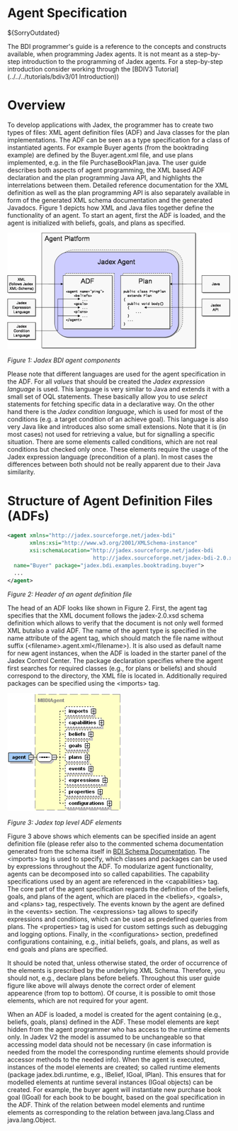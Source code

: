 # Agent Specification

${SorryOutdated}

The BDI programmer's guide is a reference to the concepts and constructs available, when programming Jadex agents. It is not meant as a step-by-step introduction to the programming of Jadex agents. For a step-by-step introduction consider working through the [BDIV3 Tutorial](../../../tutorials/bdiv3/01 Introduction))


# Overview
To develop applications with Jadex, the programmer has to create two types of files: XML agent definition files (ADF) and Java classes for the plan implementations. The ADF can be seen as a type specification for a class of instantiated agents. For example Buyer agents (from the booktrading example) are defined by the Buyer.agent.xml file, and use plans implemented, e.g. in the file PurchaseBookPlan.java. The user guide describes both aspects of agent programming, the XML based ADF declaration and the plan programming Java API, and highlights the interrelations between them. Detailed reference documentation for the XML definition as well as the plan programming API is also separately available in form of the generated XML schema documentation and the generated Javadocs. Figure 1 depicts how XML and Java files together define the functionality of an agent. To start an agent, first the ADF is loaded, and the agent is initialized with beliefs, goals, and plans as specified.


![](jadexagent.png)

*Figure 1: Jadex BDI agent components*



Please note that different languages are used for the agent specification in the ADF. For all *values* that should be created the *Jadex expression language* is used. This language is very similar to Java and extends it with a small set of OQL statements. These basically allow you to use *select* statements for fetching specific data in a declarative way. On the other hand there is the *Jadex condition language*, which is used for most of the conditions (e.g. a target condition of an achieve goal). This language is also very Java like and introduces also some small extensions. Note that it is (in most cases) not used for retrieving a value, but for signalling a specific situation. There are some elements called conditions, which are not real conditions but checked only once. These elements require the usage of the Jadex expression language (precondition of a plan). In most cases the differences between both should not be really apparent due to their Java similarity.

# Structure of Agent Definition Files (ADFs)

```xml
<agent xmlns="http://jadex.sourceforge.net/jadex-bdi"
       xmlns:xsi="http://www.w3.org/2001/XMLSchema-instance"
       xsi:schemaLocation="http://jadex.sourceforge.net/jadex-bdi 
                           http://jadex.sourceforge.net/jadex-bdi-2.0.xsd"
  name="Buyer" package="jadex.bdi.examples.booktrading.buyer">
  ...
</agent>
```
*Figure 2: Header of an agent definition file*



The head of an ADF looks like shown in Figure 2. First, the agent tag specifies that the XML document follows the jadex-2.0.xsd schema definition which allows to verify that the document is not only well formed XML butalso a valid ADF. The name of the agent type is specified in the name attribute of the agent tag, which should match the file name without suffix (&lt;filename&gt;.agent.xml&lt;/filename&gt;). It is also used as default name for new agent instances, when the ADF is loaded in the starter panel of the Jadex Control Center. The package declaration specifies where the agent first searches for required classes (e.g., for plans or beliefs) and should correspond to the directory, the XML file is located in. Additionally required packages can be specified using the <imports&gt; tag. 



![](jadexagentadf.png)

*Figure 3: Jadex top level ADF elements*


Figure 3 above shows which elements can be specified inside an agent definition file (please refer also to the commented schema documentation generated from the schema itself in [BDI Schema Documentation](http://jadex-agents.informatik.uni-hamburg.de/docs/jadex-2.0x/kernel-bdi/schema/jadex-bdi-2.0.html). The &lt;imports&gt; tag is used to specify, which classes and packages can be used by expressions throughout the ADF. To modularize agent functionality, agents can be decomposed into so called capabilities. The capability specifications used by an agent are referenced in the &lt;capabilities&gt; tag. The core part of the agent specification regards the definition of the beliefs, goals, and plans of the agent, which are placed in the &lt;beliefs&gt;, &lt;goals&gt;, and &lt;plans&gt; tag, respectively. The events known by the agent are defined in the &lt;events&gt; section. The &lt;expressions&gt; tag allows to specify expressions and conditions, which can be used as predefined queries from plans. The &lt;properties&gt; tag is used for custom settings such as debugging and logging options. Finally, in the &lt;configurations&gt; section, predefined configurations containing, e.g., initial beliefs, goals, and plans, as well as end goals and plans are specified.




It should be noted that, unless otherwise stated, the order of occurrence of the elements is prescribed by the underlying XML Schema. Therefore, you should not, e.g., declare plans before beliefs. Throughout this user guide figure like above will always denote the correct order of element appearence (from top to bottom). Of course, it is possible to omit those elements, which are not required for your agent.







When an ADF is loaded, a model is created for the agent containing (e.g., beliefs, goals, plans) defined in the ADF. These model elements are kept hidden from the agent programmer who has access to the runtime elements only. In Jadex V2 the model is assumed to be unchangeable so that accessing model data should not be necessary (in case information is needed from the model the corresponding runtime elements should provide accessor methods to the needed info). When the agent is executed, instances of the model elements are created; so called runtime elements (package jadex.bdi.runtime, e.g., IBelief, IGoal, IPlan). This ensures that for modelled elements at runtime several instances (IGoal objects) can be created. For example, the buyer agent will instantiate new purchase book goal (IGoal) for each book to be bought, based on the goal specification in the ADF. Think of the relation between model elements and runtime elements as corresponding to the relation between java.lang.Class and java.lang.Object. 
